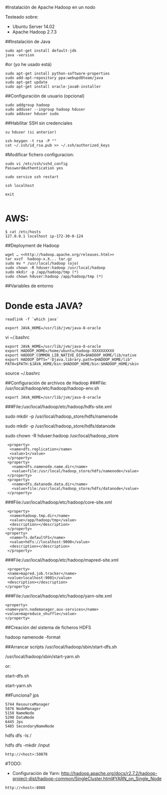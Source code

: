#Instalación de Apache Hadoop en un nodo

Testeado sobre:
- Ubuntu Server 14.02
- Apache Hadoop 2.7.3

##Instalación de Java
```
sudo apt-get install default-jdk
java -version 
```

#or (yo he usado está)
 ```
sudo apt-get install python-software-properties
sudo add-apt-repository ppa:webupd8team/java
sudo apt-get update
sudo apt-get install oracle-java8-installer
 ```
##Configuración de usuario (opcional)
```
sudo addgroup hadoop
sudo adduser --ingroup hadoop hduser
sudo adduser hduser sudo
```

##Habilitar SSH sin credenciales
```
su hduser (si anterior)

ssh-keygen -t rsa -P ""
cat ~/.ssh/id_rsa.pub >> ~/.ssh/authorized_keys
```
#Modificar fichero configuracion:  
```
sudo vi /etc/ssh/sshd_config
PasswordAuthentication yes

sudo service ssh restart

ssh localhost

exit
 
```

# AWS: 

```
$ cat /etc/hosts
127.0.0.1 localhost ip-172-30-0-124
```

##Deployment de Hadoop
```
wget … <<http://hadoop.apache.org/releases.html>>
tar xvzf  hadoop-x.X... tar.gz
sudo mv * /usr/local/hadoop (ojo)
sudo chown -R hduser:hadoop /usr/local/hadoop
sudo mkdir -p /app/hadoop/tmp (*)
sudo chown hduser:hadoop /app/hadoop/tmp (*)
```

##Variables de entorno

# Donde esta JAVA?
```
readlink -f `which java`

export JAVA_HOME=/usr/lib/jvm/java-8-oracle
```

vi ~/.bashrc
```
export JAVA_HOME=/usr/lib/jvm/java-8-oracle
export HADOOP_HOME=/home/ubuntu/hadoop-XXXXXXXXXX
export HADOOP_COMMON_LIB_NATIVE_DIR=$HADOOP_HOME/lib/native
export HADOOP_OPTS="-Djava.library.path=$HADOOP_HOME/lib"
PATH=$PATH:$JAVA_HOME/bin:$HADOOP_HOME/bin:$HADOOP_HOME/sbin

```
source ~/.bashrc

##Configuración de archivos de Hadoop
###File: /usr/local/hadoop/etc/hadoop/hadoop-env.sh
```
export JAVA_HOME=/usr/lib/jvm/java-8-oracle
```

###File:/usr/local/hadoop/etc/hadoop/hdfs-site.xml

sudo mkdir -p /usr/local/hadoop_store/hdfs/namenode

sudo mkdir -p /usr/local/hadoop_store/hdfs/datanode

sudo chown -R hduser:hadoop /usr/local/hadoop_store

```
 <property>
  <name>dfs.replication</name>
  <value>1</value>
 </property>
 <property>
   <name>dfs.namenode.name.dir</name>
   <value>file:/usr/local/hadoop_store/hdfs/namenode</value>
 </property>
 <property>
   <name>dfs.datanode.data.dir</name>
   <value>file:/usr/local/hadoop_store/hdfs/datanode</value>
 </property>
```

###File:/usr/local/hadoop/etc/hadoop/core-site.xml
```
 <property>
  <name>hadoop.tmp.dir</name>
  <value>/app/hadoop/tmp</value>
  <description></description>
 </property>
<property>
  <name>fs.defaultFS</name>
  <value>hdfs://localhost:9000</value>
  <description></description>
 </property>
```

###File:/usr/local/hadoop/etc/hadoop/mapred-site.xml
 ```
  <property>
  <name>mapred.job.tracker</name>
  <value>localhost:9001</value>
  <description></description>
 </property>
 ```
 
###File:/usr/local/hadoop/etc/hadoop/yarn-site.xml
 ```
<property>
<name>yarn.nodemanager.aux-services</name>
<value>mapreduce_shuffle</value>
</property>
 ```
 
##Creación del sistema de ficheros HDFS

hadoop namenode -format

##Arrancar scripts
/usr/local/hadoop/sbin/start-dfs.sh

/usr/local/hadoop/sbin/start-yarn.sh

or: 

start-dfs.sh

start-yarn.sh

##Funciona?
jps

```
5744 ResourceManager
5876 NodeManager
5158 NameNode
5290 DataNode
6445 Jps
5485 SecondaryNameNode
```

hdfs dfs -ls /

hdfs dfs -mkdir /input

```
http://<host>:50070
```
#TODO:
- Configuración de Yarn: http://hadoop.apache.org/docs/r2.7.2/hadoop-project-dist/hadoop-common/SingleCluster.html#YARN_on_Single_Node
```
http://<host>:8088
```
